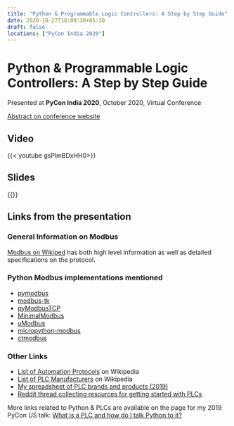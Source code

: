 ```yaml
---
title: "Python & Programmable Logic Controllers: A Step by Step Guide"
date: 2020-10-27T18:09:38+05:30
draft: false    
locations: ["PyCon India 2020"]
---
```


Python & Programmable Logic Controllers: A Step by Step Guide
=============================================================

Presented at **PyCon India 2020**, October 2020, Virtual Conference

[Abstract on conference website](https://in.pycon.org/cfp/2020/proposals/python-programmable-logic-controllers-a-step-by-step-guide~dwp98/)

Video
-----

{{< youtube gsPlmBDxHH0>}}

Slides
------

{{<speakerdeck c6c4f8775bdc449f86305b89fa9dab44>}}

Links from the presentation
---------------------------

### General Information on Modbus

[Modbus on Wikiped](https://en.wikipedia.org/wiki/Modbus) has both high level information as well as detailed specifications on the protocol.

### Python Modbus implementations mentioned

* [pymodbus](https://pypi.org/project/pymodbus/)
* [modbus-tk](https://pypi.org/project/modbus_tk/)
* [pyModbusTCP](https://pypi.org/project/pyModbusTCP/)
* [MinimalModbus](https://pypi.org/project/MinimalModbus/)
* [uModbus](https://pypi.org/project/umodbus/)
* [micropython-modbus](https://gitlab.com/extel-open-source/micropython-modbus)
* [ctmodbus](https://pypi.org/project/ctmodbus/)

### Other Links

* [List of Automation Protocols](https://en.wikipedia.org/wiki/List_of_automation_protocols) on Wikipedia
* [List of PLC Manufacturers](https://en.wikipedia.org/wiki/List_of_PLC_manufacturers) on Wikipedia
* [My spreadsheet of PLC brands and products (2019)](https://blog.jonasneubert.com/neubertify/2019/04/27/list-of-plc-brand-names-and-products/)
* [Reddit thread collecting resources for getting started with PLCs](https://www.reddit.com/r/PLC/comments/ehu2u3/read_first_how_to_learn_plcs_and_get_into_the/)

More links related to Python & PLCs are available on the page for my 2019 PyCon US talk: [What is a PLC and how do I talk Python to it?](./pycon2019.html)
